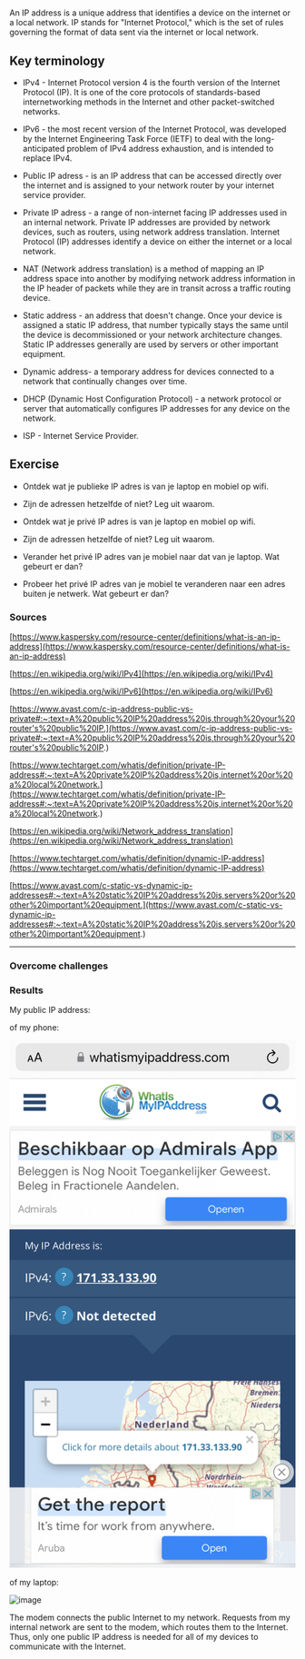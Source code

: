 # 
An IP address is a unique address that identifies a device on the internet or a local network. IP stands for "Internet Protocol," which is the set of rules governing the format of data sent via the internet or local network.

## Key terminology

- IPv4 - Internet Protocol version 4 is the fourth version of the Internet Protocol (IP). It is one of the core protocols of standards-based internetworking methods in the Internet and other packet-switched networks.

- IPv6 -  the most recent version of the Internet Protocol, was developed by the Internet Engineering Task Force (IETF) to deal with the long-anticipated problem of IPv4 address exhaustion, and is intended to replace IPv4.

- Public IP adress - is an IP address that can be accessed directly over the internet and is assigned to your network router by your internet service provider.

- Private IP adress - a range of non-internet facing IP addresses used in an internal network. Private IP addresses are provided by network devices, such as routers, using network address translation. Internet Protocol (IP) addresses identify a device on either the internet or a local network.

- NAT (Network address translation) is a method of mapping an IP address space into another by modifying network address information in the IP header of packets while they are in transit across a traffic routing device.

- Static address - an address that doesn't change. Once your device is assigned a static IP address, that number typically stays the same until the device is decommissioned or your network architecture changes. Static IP addresses generally are used by servers or other important equipment.

- Dynamic address- a temporary address for devices connected to a network that continually changes over time. 

- DHCP (Dynamic Host Configuration Protocol) - a network protocol or server that automatically configures IP addresses for any device on the network.

- ISP - Internet Service Provider. 

## Exercise

- Ontdek wat je publieke IP adres is van je laptop en mobiel op wifi.

- Zijn de adressen hetzelfde of niet? Leg uit waarom.

- Ontdek wat je privé IP adres is van je laptop en mobiel op wifi.

- Zijn de adressen hetzelfde of niet? Leg uit waarom.

- Verander het privé IP adres van je mobiel naar dat van je laptop. Wat gebeurt er dan?

- Probeer het privé IP adres van je mobiel te veranderen naar een adres buiten je netwerk. Wat gebeurt er dan?


### Sources
[https://www.kaspersky.com/resource-center/definitions/what-is-an-ip-address](https://www.kaspersky.com/resource-center/definitions/what-is-an-ip-address)

[https://en.wikipedia.org/wiki/IPv4](https://en.wikipedia.org/wiki/IPv4)

[https://en.wikipedia.org/wiki/IPv6](https://en.wikipedia.org/wiki/IPv6)

[https://www.avast.com/c-ip-address-public-vs-private#:~:text=A%20public%20IP%20address%20is,through%20your%20router's%20public%20IP.](https://www.avast.com/c-ip-address-public-vs-private#:~:text=A%20public%20IP%20address%20is,through%20your%20router's%20public%20IP.)

[https://www.techtarget.com/whatis/definition/private-IP-address#:~:text=A%20private%20IP%20address%20is,internet%20or%20a%20local%20network.](https://www.techtarget.com/whatis/definition/private-IP-address#:~:text=A%20private%20IP%20address%20is,internet%20or%20a%20local%20network.)

[https://en.wikipedia.org/wiki/Network_address_translation](https://en.wikipedia.org/wiki/Network_address_translation)

[https://www.techtarget.com/whatis/definition/dynamic-IP-address](https://www.techtarget.com/whatis/definition/dynamic-IP-address)

[https://www.avast.com/c-static-vs-dynamic-ip-addresses#:~:text=A%20static%20IP%20address%20is,servers%20or%20other%20important%20equipment.](https://www.avast.com/c-static-vs-dynamic-ip-addresses#:~:text=A%20static%20IP%20address%20is,servers%20or%20other%20important%20equipment.)

****

### Overcome challenges


### Results

My public IP address:

of my phone:

![image](/00_includes/networking_05_1_screenshot.png)

of my laptop:

![image](/00_includes/networking_05_2_screenshot.png)

The modem connects the public Internet to my network.  Requests from my internal network are sent to the modem, which routes them to the Internet.  Thus, only one public IP address is needed for all of my devices to communicate with the Internet.
